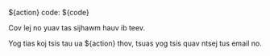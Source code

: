 ${action} code: ${code}

Cov lej no yuav tas sijhawm hauv ib teev.

Yog tias koj tsis tau ua ${action} thov, tsuas yog tsis quav ntsej tus email no.
